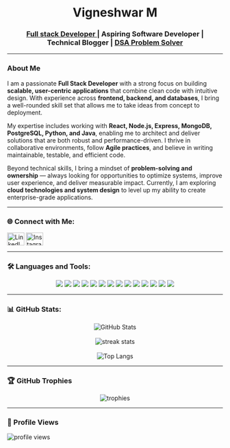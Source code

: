 <h1 align="center">Vigneshwar M</h1>
<h3 align="center"><a href='https://www.linkedin.com/in/vickyyyyyyy/'>Full stack Developer </a> | Aspiring Software Developer | <br>     Technical Blogger | <a href='https://leetcode.com/u/Vigneshwar1603/'> DSA Problem Solver</a></h3>

---

### About Me  

I am a passionate **Full Stack Developer** with a strong focus on building **scalable, user-centric applications** that combine clean code with intuitive design. With experience across **frontend, backend, and databases**, I bring a well-rounded skill set that allows me to take ideas from concept to deployment.  

My expertise includes working with **React, Node.js, Express, MongoDB, PostgreSQL, Python, and Java**, enabling me to architect and deliver solutions that are both robust and performance-driven. I thrive in collaborative environments, follow **Agile practices**, and believe in writing maintainable, testable, and efficient code.  

Beyond technical skills, I bring a mindset of **problem-solving and ownership** — always looking for opportunities to optimize systems, improve user experience, and deliver measurable impact. Currently, I am exploring **cloud technologies and system design** to level up my ability to create enterprise-grade applications. 


---

### 🌐 Connect with Me:
<p align="left">
<a href="https://linkedin.com/in/vickyyyyyyy" target="blank"><img align="center" src="https://raw.githubusercontent.com/rahuldkjain/github-profile-readme-generator/master/src/images/icons/Social/linked-in-alt.svg" alt="LinkedIn" height="30" width="40" /></a>
<a href="https://instagram.com/__vxcxy__" target="blank"><img align="center" src="https://raw.githubusercontent.com/rahuldkjain/github-profile-readme-generator/master/src/images/icons/Social/instagram.svg" alt="Instagram" height="30" width="40" /></a>
</p>

---



### 🛠 Languages and Tools:
<p align="center">
  <img src="https://img.shields.io/badge/JavaScript-F7DF1E?style=for-the-badge&logo=javascript&logoColor=black" />
  <img src="https://img.shields.io/badge/Python-3776AB?style=for-the-badge&logo=python&logoColor=white" />
  <img src="https://img.shields.io/badge/Java-ED8B00?style=for-the-badge&logo=java&logoColor=white" />
  <img src="https://img.shields.io/badge/React-20232A?style=for-the-badge&logo=react&logoColor=61DAFB" />
  <img src="https://img.shields.io/badge/Node.js-43853D?style=for-the-badge&logo=node.js&logoColor=white" />
  <img src="https://img.shields.io/badge/Express.js-404D59?style=for-the-badge" />
  <img src="https://img.shields.io/badge/MongoDB-4EA94B?style=for-the-badge&logo=mongodb&logoColor=white" />
  <img src="https://img.shields.io/badge/PostgreSQL-316192?style=for-the-badge&logo=postgresql&logoColor=white" />
  <img src="https://img.shields.io/badge/MySQL-4479A1?style=for-the-badge&logo=mysql&logoColor=white" />
  <img src="https://img.shields.io/badge/HTML5-E34F26?style=for-the-badge&logo=html5&logoColor=white" />
  <img src="https://img.shields.io/badge/CSS3-1572B6?style=for-the-badge&logo=css3&logoColor=white" />
  <img src="https://img.shields.io/badge/Bootstrap-563D7C?style=for-the-badge&logo=bootstrap&logoColor=white" />
  <img src="https://img.shields.io/badge/Git-F05032?style=for-the-badge&logo=git&logoColor=white" />
  <img src="https://img.shields.io/badge/GitHub-181717?style=for-the-badge&logo=github&logoColor=white" />
</p>


---

### 📊 GitHub Stats:
<p align="center">
  <img src="https://github-readme-stats.vercel.app/api?username=vigneshwar16&show_icons=true&theme=radical&count_private=true" alt="GitHub Stats" /><br> <br>
  <img src="https://streak-stats.demolab.com?user=vigneshwar16&theme=radical&hide_border=true" alt="streak stats"/><br> <br>
  <img src="https://github-readme-stats.vercel.app/api/top-langs/?username=Vigneshwar16&layout=pie" alt="Top Langs"/>
</p>


---

### 🏆 GitHub Trophies
<p align="center">
  <img src="https://github-profile-trophy.vercel.app/?username=vigneshwar16&theme=radical&no-frame=true&margin-w=15" alt="trophies"/>
</p>

---

### 👀 Profile Views
<p >
  <img src="https://komarev.com/ghpvc/?username=vigneshwar16&label=Profile%20views&color=0e75b6&style=flat" alt="profile views" />
</p>
